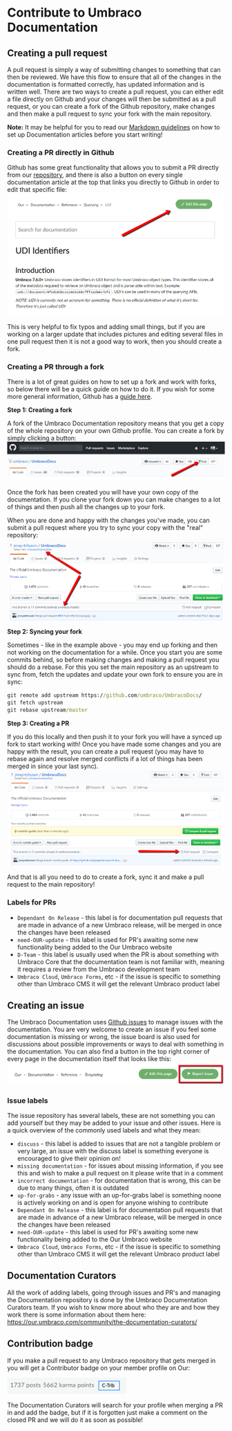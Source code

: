 # Contribute to Umbraco Documentation

## Creating a pull request
A pull request is simply a way of submitting changes to something that can then be reviewed. We have this flow to ensure that all of the changes in the documentation is formatted correctly, has updated information and is written well. There are two ways to create a pull request, you can either edit a file directly on Github and your changes will then be submitted as a pull request, or you can create a fork of the Github repository, make changes and then make a pull request to sync your fork with the main repository.

**Note:** It may be helpful for you to read our [Markdown guidelines](Markdown-Conventions) on how to set up Documentation articles before you start writing!

### Creating a PR directly in Github
Github has some great functionality that allows you to submit a PR directly from our [repository](https://github.com/umbraco/UmbracoDocs/), and there is also a button on every single documentation article at the top that links you directly to Github in order to edit that specific file:
![Our edit button](images/edit-this-page.png)

This is very helpful to fix typos and adding small things, but if you are working on a larger update that includes pictures and editing several files in one pull request then it is not a good way to work, then you should create a fork.

### Creating a PR through a fork
There is a lot of great guides on how to set up a fork and work with forks, so below there will be a quick guide on how to do it. If you wish for some more general information, Github has a [guide here](https://help.github.com/articles/fork-a-repo/).

**Step 1: Creating a fork** 

A fork of the Umbraco Documentation repository means that you get a copy of the whole repository on your own Github profile. You can create a fork by simply clicking a button:
![Creating a fork](images/fork-repository.png)

Once the fork has been created you will have your own copy of the documentation. If you clone your fork down you can make changes to a lot of things and then push all the changes up to your fork. 

When you are done and happy with the changes you've made, you can submit a pull request where you try to sync your copy with the "real" repository:
![Fork of documentation](images/example-of-fork.png)

**Step 2: Syncing your fork**

Sometimes - like in the example above - you may end up forking and then not working on the documentation for a while. Once you start you are some commits behind, so before making changes and making a pull request you should do a rebase. For this you set the main repository as an upstream to sync from, fetch the updates and update your own fork to ensure you are in sync:

```cmd
git remote add upstream https://github.com/umbraco/UmbracoDocs/
git fetch upstream
git rebase upstream/master
```

**Step 3: Creating a PR**

If you do this locally and then push it to your fork you will have a synced up fork to start working with! Once you have made some changes and you are happy with the result, you can create a pull request (you may have to rebase again and resolve merged conflicts if a lot of things has been merged in since your last sync).
![Creating a PR](images/pull-request.png)

And that is all you need to do to create a fork, sync it and make a pull request to the main repository! 


### Labels for PRs
- `Dependant On Release` - this label is for documentation pull requests that are made in advance of a new Umbraco release, will be merged in once the changes have been released
- `need-OUR-update` - this label is used for PR's awaiting some new functionality being added to the Our Umbraco website
- `D-Team` - this label is usually used when the PR is about something with Umbraco Core that the documentation team is not familiar with, meaning it requires a review from the Umbraco development team
- `Umbraco Cloud`, `Umbraco Forms`, etc - if the issue is specific to something other than Umbraco CMS it will get the relevant Umbraco product label

## Creating an issue
The Umbraco Documentation uses [Github issues]((https://github.com/umbraco/UmbracoDocs/issues)) to manage issues with the documentation.
You are very welcome to create an issue if you feel some documentation is missing or wrong, the issue board is also used for discussions about possible improvements or ways to deal with something in the documentation. You can also find a button in the top right corner of every page in the documentation itself that looks like this:
![Our issue button](images/report-issue.png)

### Issue labels 
The issue repository has several labels, these are not something you can add yourself but they may be added to your issue and other issues. Here is a quick overview of the commonly used labels and what they mean:

- `discuss` - this label is added to issues that are not a tangible problem or very large, an issue with the discuss label is something everyone is encouraged to give their opinion on!
- `missing documentation` - for issues about missing information, if you see this and wish to make a pull request on it please write that in a comment
- `incorrect documentation` - for documentation that is wrong, this can be due to many things, often it is outdated
- `up-for-grabs` - any issue with an up-for-grabs label is something noone is actively working on and is open for anyone wishing to contribute
- `Dependant On Release` - this label is for documentation pull requests that are made in advance of a new Umbraco release, will be merged in once the changes have been released
- `need-OUR-update` - this label is used for PR's awaiting some new functionality being added to the Our Umbraco website
- `Umbraco Cloud`, `Umbraco Forms`, etc - if the issue is specific to something other than Umbraco CMS it will get the relevant Umbraco product label

## Documentation Curators
All the work of adding labels, going through issues and PR's and managing the Documentation repository is done by the Umbraco Documentation Curators team. If you wish to know more about who they are and how they work there is some information about them here: https://our.umbraco.com/community/the-documentation-curators/

## Contribution badge
If you make a pull request to any Umbraco repository that gets merged in you will get a Contributor badge on your member profile on Our:

![Contributor badge on our](images/c-trib-badge.png)

The Documentation Curators will search for your profile when merging a PR in and add the badge, but if it is forgotten just make a comment on the closed PR and we will do it as soon as possible!


